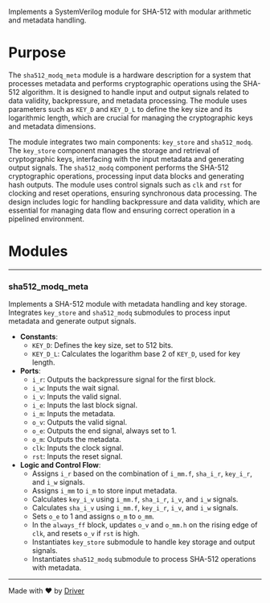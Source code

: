 <!--------------------------------------------------------------------------------->
<!-- IMPORTANT: This file is auto-generated by Driver (https://driver.ai). -------->
<!-- Manual edits may be overwritten on future commits. --------------------------->
<!--------------------------------------------------------------------------------->

Implements a SystemVerilog module for SHA-512 with modular arithmetic and metadata handling.

# Purpose
The `sha512_modq_meta` module is a hardware description for a system that processes metadata and performs cryptographic operations using the SHA-512 algorithm. It is designed to handle input and output signals related to data validity, backpressure, and metadata processing. The module uses parameters such as `KEY_D` and `KEY_D_L` to define the key size and its logarithmic length, which are crucial for managing the cryptographic keys and metadata dimensions.

The module integrates two main components: `key_store` and `sha512_modq`. The `key_store` component manages the storage and retrieval of cryptographic keys, interfacing with the input metadata and generating output signals. The `sha512_modq` component performs the SHA-512 cryptographic operations, processing input data blocks and generating hash outputs. The module uses control signals such as `clk` and `rst` for clocking and reset operations, ensuring synchronous data processing. The design includes logic for handling backpressure and data validity, which are essential for managing data flow and ensuring correct operation in a pipelined environment.
# Modules

---
### sha512\_modq\_meta
Implements a SHA-512 module with metadata handling and key storage. Integrates `key_store` and `sha512_modq` submodules to process input metadata and generate output signals.
- **Constants**:
    - ``KEY_D``: Defines the key size, set to 512 bits.
    - ``KEY_D_L``: Calculates the logarithm base 2 of `KEY_D`, used for key length.
- **Ports**:
    - ``i_r``: Outputs the backpressure signal for the first block.
    - ``i_w``: Inputs the wait signal.
    - ``i_v``: Inputs the valid signal.
    - ``i_e``: Inputs the last block signal.
    - ``i_m``: Inputs the metadata.
    - ``o_v``: Outputs the valid signal.
    - ``o_e``: Outputs the end signal, always set to 1.
    - ``o_m``: Outputs the metadata.
    - ``clk``: Inputs the clock signal.
    - ``rst``: Inputs the reset signal.
- **Logic and Control Flow**:
    - Assigns `i_r` based on the combination of `i_mm.f`, `sha_i_r`, `key_i_r`, and `i_w` signals.
    - Assigns `i_mm` to `i_m` to store input metadata.
    - Calculates `key_i_v` using `i_mm.f`, `sha_i_r`, `i_v`, and `i_w` signals.
    - Calculates `sha_i_v` using `i_mm.f`, `key_i_r`, `i_v`, and `i_w` signals.
    - Sets `o_e` to 1 and assigns `o_m` to `o_mm`.
    - In the `always_ff` block, updates `o_v` and `o_mm.h` on the rising edge of `clk`, and resets `o_v` if `rst` is high.
    - Instantiates `key_store` submodule to handle key storage and output signals.
    - Instantiates `sha512_modq` submodule to process SHA-512 operations with metadata.



---
Made with ❤️ by [Driver](https://www.driver.ai/)